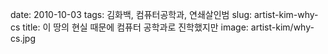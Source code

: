 ﻿date: 2010-10-03
tags: 김화백, 컴퓨터공학과, 연쇄살인범
slug: artist-kim-why-cs
title: 이 땅의 현실 때문에 컴퓨터 공학과로 진학했지만
image: artist-kim/why-cs.jpg
